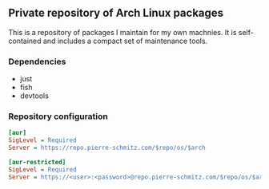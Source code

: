 ## Private repository of Arch Linux packages
This is a repository of packages I maintain for my own machnies. It is self-contained and includes a compact set of maintenance tools.

### Dependencies
* just
* fish
* devtools

### Repository configuration
```ini
[aur]
SigLevel = Required
Server = https://repo.pierre-schmitz.com/$repo/os/$arch

[aur-restricted]
SigLevel = Required
Server = https://<user>:<password>@repo.pierre-schmitz.com/$repo/os/$arch
```
